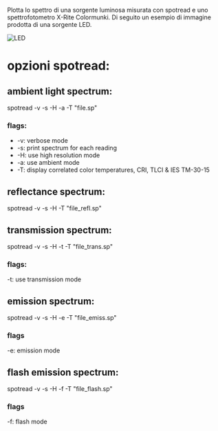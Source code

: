 Plotta lo spettro di una sorgente luminosa misurata con spotread e uno spettrofotometro X-Rite Colormunki.
Di seguito un esempio di immagine prodotta di una sorgente LED.

![LED](https://user-images.githubusercontent.com/16850090/165939150-72d35a68-0bfc-4ce9-890a-66b51755c6de.png)

# opzioni spotread:

## ambient light spectrum:

spotread -v -s -H -a -T "file.sp"

### flags:
* -v: verbose mode
* -s: print spectrum for each reading
* -H: use high resolution mode
* -a: use ambient mode
* -T: display correlated color temperatures, CRI, TLCI & IES TM-30-15

## reflectance spectrum:

spotread -v -s -H -T "file_refl.sp"

## transmission spectrum:

spotread -v -s -H -t -T "file_trans.sp"

### flags:
-t: use transmission mode

## emission spectrum:

spotread -v -s -H -e -T "file_emiss.sp"

### flags
-e: emission mode

## flash emission spectrum:

spotread -v -s -H -f -T "file_flash.sp"

### flags
-f: flash mode

